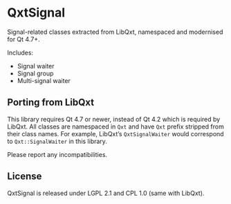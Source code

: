 # QxtSignal

Signal-related classes extracted from LibQxt, namespaced and modernised for Qt 4.7+.

Includes:

* Signal waiter
* Signal group
* Multi-signal waiter

## Porting from LibQxt

This library requires Qt 4.7 or newer, instead of Qt 4.2 which is required by LibQxt. All classes are namespaced in `Qxt` and have `Qxt` prefix stripped from their class names. For example, LibQxt’s `QxtSignalWaiter` would correspond to `Qxt::SignalWaiter` in this library.

Please report any incompatibilities.

## License

QxtSignal is released under LGPL 2.1 and CPL 1.0 (same with LibQxt).
